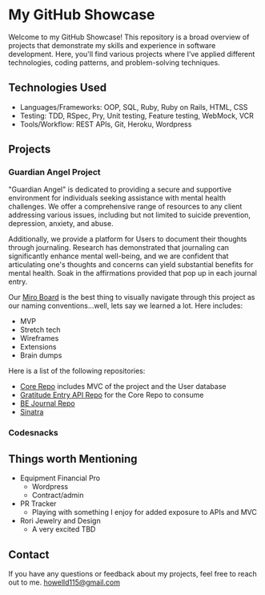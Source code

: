 
# My GitHub Showcase
Welcome to my GitHub Showcase! This repository is a broad overview of projects that demonstrate my skills and experience in software development. Here, you'll find various projects where I’ve applied different technologies, coding patterns, and problem-solving techniques.

## Technologies Used

- Languages/Frameworks: OOP, SQL, Ruby, Ruby on Rails, HTML, CSS
- Testing: TDD, RSpec, Pry, Unit testing, Feature testing, WebMock, VCR
- Tools/Workflow: REST APIs, Git, Heroku, Wordpress

## Projects

### Guardian Angel Project

"Guardian Angel" is dedicated to providing a secure and supportive environment for individuals seeking assistance with mental health challenges. We offer a comprehensive range of resources to any client addressing various issues, including but not limited to suicide prevention, depression, anxiety, and abuse.

Additionally, we provide a platform for Users to document their thoughts through journaling. Research has demonstrated that journaling can significantly enhance mental well-being, and we are confident that articulating one's thoughts and concerns can yield substantial benefits for mental health. Soak in the affirmations provided that pop up in each journal entry.  


Our [Miro Board](https://miro.com/app/board/uXjVKhWXwzs=/) is the best thing to visually navigate through this project as our naming conventions...well, lets say we learned a lot. Here includes:
- MVP
- Stretch tech
- Wireframes
- Extensions
- Brain dumps

Here is a list of the following repositories:

- [Core Repo](https://github.com/Guardian-Angel-2405/FE_guardian_angel_2405.git) includes MVC of the project and the User database
- [Gratitude Entry API Repo](https://github.com/Guardian-Angel-2405/BE_JOURNAL_guardian_angel_2405.git) for the Core Repo to consume
- [BE Journal Repo](https://github.com/Guardian-Angel-2405/BE_API_guardian_angel_2405.git)
- [Sinatra](https://github.com/DHowell1150/FE_guardian_angel_2405.git)

### Codesnacks

## Things worth Mentioning
- Equipment Financial Pro
    - Wordpress
    - Contract/admin 
- PR Tracker
    - Playing with something I enjoy for added exposure to APIs and MVC
- Rori Jewelry and Design
    - A very excited TBD

## Contact

If you have any questions or feedback about my projects, feel free to reach out to me.
howelld115@gmail.com